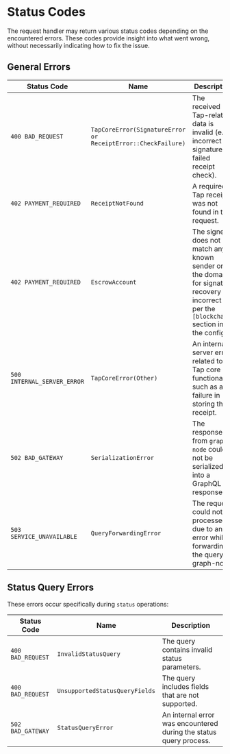 # Status Codes

The request handler may return various status codes depending 
on the encountered errors. These codes provide insight into 
what went wrong, without necessarily indicating how to fix the issue.

## General Errors

| **Status Code**             | **Name**                                            | **Description**                                                                                      |
|-----------------------------|------------------------------------------------------|------------------------------------------------------------------------------------------------------|
| `400 BAD_REQUEST`           | `TapCoreError(SignatureError or ReceiptError::CheckFailure)` | The received Tap-related data is invalid (e.g., incorrect signature or failed receipt check).      |
| `402 PAYMENT_REQUIRED`      | `ReceiptNotFound`                                   | A required Tap receipt was not found in the request.                                                  |
| `402 PAYMENT_REQUIRED`      | `EscrowAccount`                                     | The signer does not match any known sender or the domain for signature recovery is incorrect (as per the `[blockchain]` section in the config). |
| `500 INTERNAL_SERVER_ERROR` | `TapCoreError(Other)`                               | An internal server error related to Tap core functionality, such as a failure in storing the receipt. |
| `502 BAD_GATEWAY`           | `SerializationError`                                | The response from `graph-node` could not be serialized into a GraphQL response.                      |
| `503 SERVICE_UNAVAILABLE`   | `QueryForwardingError`                              | The request could not be processed due to an error while forwarding the query to graph-node.     |

## Status Query Errors

These errors occur specifically during `status` operations:

| **Status Code**     | **Name**                          | **Description**                                  |
|---------------------|-----------------------------------|--------------------------------------------------|
| `400 BAD_REQUEST`   | `InvalidStatusQuery`              | The query contains invalid status parameters.     |
| `400 BAD_REQUEST`   | `UnsupportedStatusQueryFields`    | The query includes fields that are not supported. |
| `502 BAD_GATEWAY`   | `StatusQueryError`                | An internal error was encountered during the status query process. |
